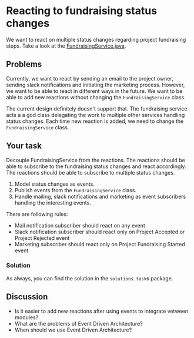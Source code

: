# Reacting to fundraising status changes
We want to react on multiple status changes regarding project fundraising steps. Take a look at the [FundraisingService.java](..%2F..%2Fsrc%2Fmain%2Fjava%2Fpl%2Fwojtyna%2Ftrainings%2Frecipes%2Fcrowdsorcery%2Ftasks%2Ftask6%2Fservices%2FFundraisingService.java).

## Problems
Currently, we want to react by sending an email to the project owner, sending slack notifications and initiating the marketing process. However, we want to be able to react in different ways in the future. We want to be able to add new reactions without changing the `FundraisingService` class.

The current design definitely doesn't support that. The fundraising service acts a a god class delegating the work to multiple other services handling status changes. Each time new reaction is added, we need to change the `FundraisingService` class.

## Your task
Decouple FundraisingService from the reactions. The reactions should be able to subscribe to the fundraising status changes and react accordingly. The reactions should be able to subscribe to multiple status changes.

1. Model status changes as events.
2. Publish events from the `FundraisingService` class.
3. Handle mailing, slack notifications and marketing as event subscribers handling the interesting events.

There are following rules:
- Mail notification subscriber should react on any event
- Slack notification subscriber should react only on Project Accepted or Project Rejected event
- Marketing subscriber should react only on Project Fundraising Started event

### Solution
As always, you can find the solution in the `solutions.task6` package.

## Discussion
- Is it easier to add new reactions after using events to integrate vetween modules?
- What are the problems of Event Driven Architecture?
- When should we use Event Driven Architecture?